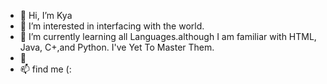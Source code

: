 - 👋 Hi, I’m Kya
- 👀 I’m interested in interfacing with the world.
- 🌱 I’m currently learning all Languages.although I am familiar with HTML, Java, C+,and Python. I've Yet To Master Them.  
- 💞️
- 📫 find me (: 

<!---
Kyalee13/Kyalee13 is a ✨ special ✨ repository because its `README.md` (this file) appears on your GitHub profile.
